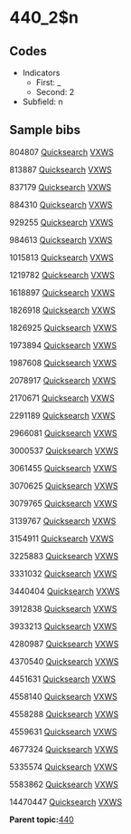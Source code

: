 # 440\_2$n

## Codes

-   Indicators
    -   First: \_
    -   Second: 2
-   Subfield: n

## Sample bibs

804807 [Quicksearch](https://search.library.yale.edu/catalog/804807) [VXWS](http://prodorbis.library.yale.edu:7014/vxws/GetHoldingsService?bibId=804807)

813887 [Quicksearch](https://search.library.yale.edu/catalog/813887) [VXWS](http://prodorbis.library.yale.edu:7014/vxws/GetHoldingsService?bibId=813887)

837179 [Quicksearch](https://search.library.yale.edu/catalog/837179) [VXWS](http://prodorbis.library.yale.edu:7014/vxws/GetHoldingsService?bibId=837179)

884310 [Quicksearch](https://search.library.yale.edu/catalog/884310) [VXWS](http://prodorbis.library.yale.edu:7014/vxws/GetHoldingsService?bibId=884310)

929255 [Quicksearch](https://search.library.yale.edu/catalog/929255) [VXWS](http://prodorbis.library.yale.edu:7014/vxws/GetHoldingsService?bibId=929255)

984613 [Quicksearch](https://search.library.yale.edu/catalog/984613) [VXWS](http://prodorbis.library.yale.edu:7014/vxws/GetHoldingsService?bibId=984613)

1015813 [Quicksearch](https://search.library.yale.edu/catalog/1015813) [VXWS](http://prodorbis.library.yale.edu:7014/vxws/GetHoldingsService?bibId=1015813)

1219782 [Quicksearch](https://search.library.yale.edu/catalog/1219782) [VXWS](http://prodorbis.library.yale.edu:7014/vxws/GetHoldingsService?bibId=1219782)

1618897 [Quicksearch](https://search.library.yale.edu/catalog/1618897) [VXWS](http://prodorbis.library.yale.edu:7014/vxws/GetHoldingsService?bibId=1618897)

1826918 [Quicksearch](https://search.library.yale.edu/catalog/1826918) [VXWS](http://prodorbis.library.yale.edu:7014/vxws/GetHoldingsService?bibId=1826918)

1826925 [Quicksearch](https://search.library.yale.edu/catalog/1826925) [VXWS](http://prodorbis.library.yale.edu:7014/vxws/GetHoldingsService?bibId=1826925)

1973894 [Quicksearch](https://search.library.yale.edu/catalog/1973894) [VXWS](http://prodorbis.library.yale.edu:7014/vxws/GetHoldingsService?bibId=1973894)

1987608 [Quicksearch](https://search.library.yale.edu/catalog/1987608) [VXWS](http://prodorbis.library.yale.edu:7014/vxws/GetHoldingsService?bibId=1987608)

2078917 [Quicksearch](https://search.library.yale.edu/catalog/2078917) [VXWS](http://prodorbis.library.yale.edu:7014/vxws/GetHoldingsService?bibId=2078917)

2170671 [Quicksearch](https://search.library.yale.edu/catalog/2170671) [VXWS](http://prodorbis.library.yale.edu:7014/vxws/GetHoldingsService?bibId=2170671)

2291189 [Quicksearch](https://search.library.yale.edu/catalog/2291189) [VXWS](http://prodorbis.library.yale.edu:7014/vxws/GetHoldingsService?bibId=2291189)

2966081 [Quicksearch](https://search.library.yale.edu/catalog/2966081) [VXWS](http://prodorbis.library.yale.edu:7014/vxws/GetHoldingsService?bibId=2966081)

3000537 [Quicksearch](https://search.library.yale.edu/catalog/3000537) [VXWS](http://prodorbis.library.yale.edu:7014/vxws/GetHoldingsService?bibId=3000537)

3061455 [Quicksearch](https://search.library.yale.edu/catalog/3061455) [VXWS](http://prodorbis.library.yale.edu:7014/vxws/GetHoldingsService?bibId=3061455)

3070625 [Quicksearch](https://search.library.yale.edu/catalog/3070625) [VXWS](http://prodorbis.library.yale.edu:7014/vxws/GetHoldingsService?bibId=3070625)

3079765 [Quicksearch](https://search.library.yale.edu/catalog/3079765) [VXWS](http://prodorbis.library.yale.edu:7014/vxws/GetHoldingsService?bibId=3079765)

3139767 [Quicksearch](https://search.library.yale.edu/catalog/3139767) [VXWS](http://prodorbis.library.yale.edu:7014/vxws/GetHoldingsService?bibId=3139767)

3154911 [Quicksearch](https://search.library.yale.edu/catalog/3154911) [VXWS](http://prodorbis.library.yale.edu:7014/vxws/GetHoldingsService?bibId=3154911)

3225883 [Quicksearch](https://search.library.yale.edu/catalog/3225883) [VXWS](http://prodorbis.library.yale.edu:7014/vxws/GetHoldingsService?bibId=3225883)

3331032 [Quicksearch](https://search.library.yale.edu/catalog/3331032) [VXWS](http://prodorbis.library.yale.edu:7014/vxws/GetHoldingsService?bibId=3331032)

3440404 [Quicksearch](https://search.library.yale.edu/catalog/3440404) [VXWS](http://prodorbis.library.yale.edu:7014/vxws/GetHoldingsService?bibId=3440404)

3912838 [Quicksearch](https://search.library.yale.edu/catalog/3912838) [VXWS](http://prodorbis.library.yale.edu:7014/vxws/GetHoldingsService?bibId=3912838)

3933213 [Quicksearch](https://search.library.yale.edu/catalog/3933213) [VXWS](http://prodorbis.library.yale.edu:7014/vxws/GetHoldingsService?bibId=3933213)

4280987 [Quicksearch](https://search.library.yale.edu/catalog/4280987) [VXWS](http://prodorbis.library.yale.edu:7014/vxws/GetHoldingsService?bibId=4280987)

4370540 [Quicksearch](https://search.library.yale.edu/catalog/4370540) [VXWS](http://prodorbis.library.yale.edu:7014/vxws/GetHoldingsService?bibId=4370540)

4451631 [Quicksearch](https://search.library.yale.edu/catalog/4451631) [VXWS](http://prodorbis.library.yale.edu:7014/vxws/GetHoldingsService?bibId=4451631)

4558140 [Quicksearch](https://search.library.yale.edu/catalog/4558140) [VXWS](http://prodorbis.library.yale.edu:7014/vxws/GetHoldingsService?bibId=4558140)

4558288 [Quicksearch](https://search.library.yale.edu/catalog/4558288) [VXWS](http://prodorbis.library.yale.edu:7014/vxws/GetHoldingsService?bibId=4558288)

4559631 [Quicksearch](https://search.library.yale.edu/catalog/4559631) [VXWS](http://prodorbis.library.yale.edu:7014/vxws/GetHoldingsService?bibId=4559631)

4677324 [Quicksearch](https://search.library.yale.edu/catalog/4677324) [VXWS](http://prodorbis.library.yale.edu:7014/vxws/GetHoldingsService?bibId=4677324)

5335574 [Quicksearch](https://search.library.yale.edu/catalog/5335574) [VXWS](http://prodorbis.library.yale.edu:7014/vxws/GetHoldingsService?bibId=5335574)

5583862 [Quicksearch](https://search.library.yale.edu/catalog/5583862) [VXWS](http://prodorbis.library.yale.edu:7014/vxws/GetHoldingsService?bibId=5583862)

14470447 [Quicksearch](https://search.library.yale.edu/catalog/14470447) [VXWS](http://prodorbis.library.yale.edu:7014/vxws/GetHoldingsService?bibId=14470447)

**Parent topic:**[440](../../tags/440/440.md)

